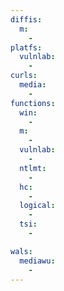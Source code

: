 ```yaml
---
diffis:
  m:
    -
platfs:
  vulnlab:
    -
curls:
  media:
    -
functions:
  win:
    -
  m:
    -
  vulnlab:
    -
  ntlmt:
    -
  hc:
    -
  logical:
    -
  tsi:
    -

wals:
  mediawu:
    -
---
```

